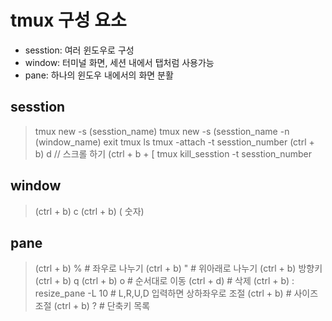 # tmux 구성 요소
+ sesstion:  여러 윈도우로 구성
+ window: 터미널 화면, 세션 내에서 탭처럼 사용가능
+ pane: 하나의 윈도우 내에서의 화면 분활
## sesstion
>tmux new -s (sesstion_name)
>tmux new -s (sesstion_name -n (window_name)
>exit
>tmux ls
>tmux -attach -t sesstion_number
>(ctrl + b) d
// 스크롤 하기
>(ctrl + b + [
tmux kill_sesstion -t sesstion_number

## window
>(ctrl + b) c
>(ctrl + b) ( 숫자)

## pane
>(ctrl + b) % # 좌우로 나누기
>(ctrl + b) " # 위아래로 나누기
>(ctrl + b) 방향키
>(ctrl + b) q
>(ctrl + b) o # 순서대로 이동
>(ctrl + d) # 삭제
>(ctrl + b) : resize_pane -L 10 # L,R,U,D 입력하면 상하좌우로 조절
>(ctrl + b) # 사이즈 조절
>(ctrl + b) ? # 단축키 목록 
